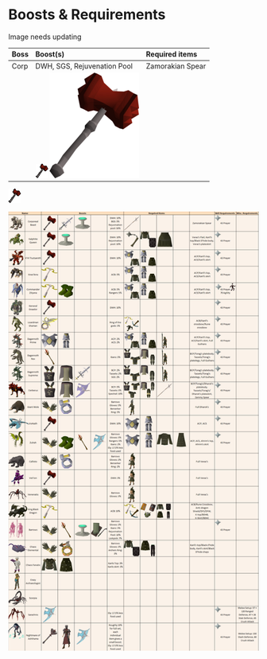 # Boosts & Requirements

Image needs updating

| Boss | Boost\(s\) | Required items |
| :--- | :--- | :--- |
| Corp | DWH, SGS, Rejuvenation Pool | Zamorakian Spear |
|  | ![](../.gitbook/assets/image%20%284%29.png)  ![](../.gitbook/assets/180px-dragon_warhammer_detail.png)  |  |

![](../.gitbook/assets/image%20%284%29.png)

![](../.gitbook/assets/image%20%282%29.png)

